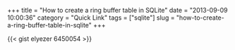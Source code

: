 +++
title = "How to create a ring buffer table in SQLite"
date = "2013-09-09 10:00:36"
category = "Quick Link"
tags = ["sqlite"]
slug = "how-to-create-a-ring-buffer-table-in-sqlite"
+++

{{< gist elyezer 6450054 >}}
